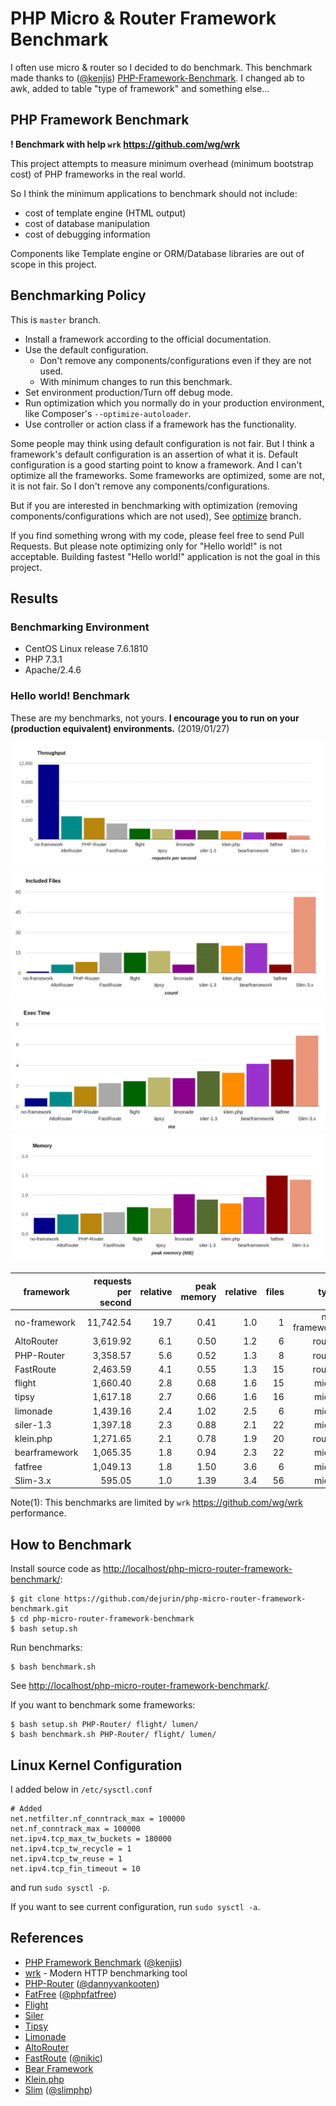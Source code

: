 # PHP Micro & Router Framework Benchmark
I often use micro & router so I decided to do benchmark. This benchmark made thanks to ([@kenjis](https://github.com/kenjis)) [PHP-Framework-Benchmark](https://github.com/kenjis/php-framework-benchmark). I changed ab to awk, added to table "type of framework" and something else...

## PHP Framework Benchmark

**! Benchmark with help `wrk` https://github.com/wg/wrk**

This project attempts to measure minimum overhead (minimum bootstrap cost) of PHP frameworks in the real world.

So I think the minimum applications to benchmark should not include:

* cost of template engine (HTML output)
* cost of database manipulation
* cost of debugging information

Components like Template engine or ORM/Database libraries are out of scope in this project.

## Benchmarking Policy

This is `master` branch.

* Install a framework according to the official documentation.
* Use the default configuration.
  * Don't remove any components/configurations even if they are not used.
  * With minimum changes to run this benchmark.
* Set environment production/Turn off debug mode.
* Run optimization which you normally do in your production environment, like Composer's `--optimize-autoloader`.
* Use controller or action class if a framework has the functionality.

Some people may think using default configuration is not fair. But I think a framework's default configuration is an assertion of what it is. Default configuration is a good starting point to know a framework. And I can't optimize all the frameworks. Some frameworks are optimized, some are not, it is not fair. So I don't remove any components/configurations.

But if you are interested in benchmarking with optimization (removing components/configurations which are not used), See [optimize](https://github.com/kenjis/php-framework-benchmark/tree/optimize) branch.

If you find something wrong with my code, please feel free to send Pull Requests. But please note optimizing only for "Hello world!" is not acceptable. Building fastest "Hello world!" application is not the goal in this project.

## Results

### Benchmarking Environment

* CentOS Linux release 7.6.1810 
* PHP 7.3.1
* Apache/2.4.6

### Hello world! Benchmark

These are my benchmarks, not yours. **I encourage you to run on your (production equivalent) environments.**
(2019/01/27)

![Requests per second](img/WRK_screenshot-localhost-2019.01.27_1.png)
![Included files](img/WRK_screenshot-localhost-2019.01.27_2.png)
![Exec time](img/WRK_screenshot-localhost-2019.01.27_3.png)
![Memory (MB)](img/WRK_screenshot-localhost-2019.01.27_4.png)

|framework          |requests per second|relative|peak memory|relative|files|          type|
|-------------------|------------------:|-------:|----------:|-------:|----:|-------------:|
|no-framework       |          11,742.54|    19.7|       0.41|     1.0|    1|  no-framework|
|AltoRouter         |           3,619.92|     6.1|       0.50|     1.2|    6|        router|
|PHP-Router         |           3,358.57|     5.6|       0.52|     1.3|    8|        router|
|FastRoute          |           2,463.59|     4.1|       0.55|     1.3|   15|        router|
|flight             |           1,660.40|     2.8|       0.68|     1.6|   15|         micro|
|tipsy              |           1,617.18|     2.7|       0.66|     1.6|   16|         micro|
|limonade           |           1,439.16|     2.4|       1.02|     2.5|    6|         micro|
|siler-1.3          |           1,397.18|     2.3|       0.88|     2.1|   22|         micro|
|klein.php          |           1,271.65|     2.1|       0.78|     1.9|   20|        router|
|bearframework      |           1,065.35|     1.8|       0.94|     2.3|   22|         micro|
|fatfree            |           1,049.13|     1.8|       1.50|     3.6|    6|         micro|
|Slim-3.x           |             595.05|     1.0|       1.39|     3.4|   56|         micro|

Note(1): This benchmarks are limited by `wrk` https://github.com/wg/wrk performance.

## How to Benchmark

Install source code as <http://localhost/php-micro-router-framework-benchmark/>:

~~~
$ git clone https://github.com/dejurin/php-micro-router-framework-benchmark.git
$ cd php-micro-router-framework-benchmark
$ bash setup.sh
~~~

Run benchmarks:

~~~
$ bash benchmark.sh
~~~

See <http://localhost/php-micro-router-framework-benchmark/>.

If you want to benchmark some frameworks:

~~~
$ bash setup.sh PHP-Router/ flight/ lumen/
$ bash benchmark.sh PHP-Router/ flight/ lumen/
~~~

## Linux Kernel Configuration

I added below in `/etc/sysctl.conf`

~~~
# Added
net.netfilter.nf_conntrack_max = 100000
net.nf_conntrack_max = 100000
net.ipv4.tcp_max_tw_buckets = 180000
net.ipv4.tcp_tw_recycle = 1
net.ipv4.tcp_tw_reuse = 1
net.ipv4.tcp_fin_timeout = 10
~~~

and run `sudo sysctl -p`.

If you want to see current configuration, run `sudo sysctl -a`.

## References
* [PHP Framework Benchmark](https://github.com/kenjis/php-framework-benchmark) ([@kenjis](https://github.com/kenjis))
* [wrk](https://github.com/wg/wrk) - Modern HTTP benchmarking tool
* [PHP-Router](https://github.com/dannyvankooten/PHP-Router) ([@dannyvankooten](https://github.com/dannyvankooten))
* [FatFree](http://fatfreeframework.com/) ([@phpfatfree](https://twitter.com/phpfatfree))
* [Flight](http://flightphp.com/)
* [Siler](https://github.com/leocavalcante/siler)
* [Tipsy](http://tipsy.la)
* [Limonade](https://limonade-php.github.io/)
* [AltoRouter](http://altorouter.com/)
* [FastRoute](https://github.com/nikic/FastRoute) ([@nikic](https://github.com/nikic))
* [Bear Framework](https://bearframework.com/)
* [Klein.php](https://github.com/klein/klein.php)
* [Slim](http://www.slimframework.com/) ([@slimphp](https://twitter.com/slimphp))
